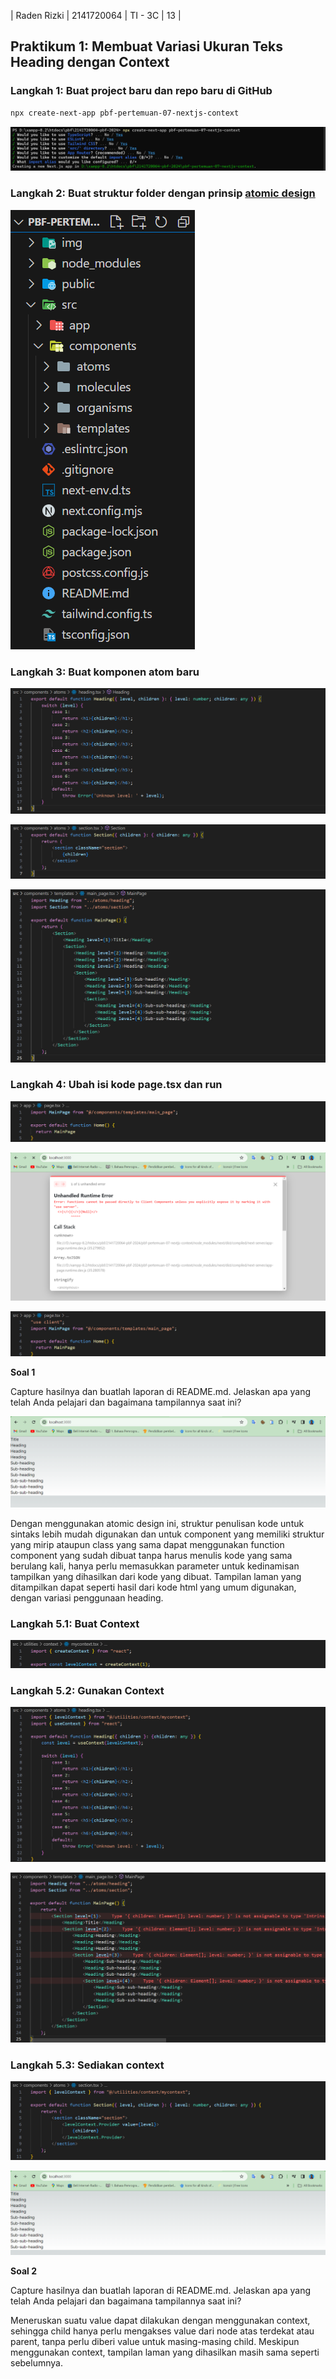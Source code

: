 | Raden Rizki | 2141720064 | TI - 3C | 13 |

## Praktikum 1: Membuat Variasi Ukuran Teks Heading dengan Context

### Langkah 1: Buat project baru dan repo baru di GitHub

```bash
npx create-next-app pbf-pertemuan-07-nextjs-context
```

![gambar-praktikum](../pbf-pertemuan-07-nextjs-context/img/praktikum_1_langkah_1.png)

### Langkah 2: Buat struktur folder dengan prinsip [atomic design](https://bradfrost.com/blog/post/atomic-web-design/)

![gambar-praktikum](../pbf-pertemuan-07-nextjs-context/img/praktikum_1_langkah_2.png)

### Langkah 3: Buat komponen atom baru

![gambar-praktikum](../pbf-pertemuan-07-nextjs-context/img/praktikum_1_langkah_3_1.png)

![gambar-praktikum](../pbf-pertemuan-07-nextjs-context/img/praktikum_1_langkah_3_2.png)

![gambar-praktikum](../pbf-pertemuan-07-nextjs-context/img/praktikum_1_langkah_3_3.png)

### Langkah 4: Ubah isi kode page.tsx dan run

![gambar-praktikum](../pbf-pertemuan-07-nextjs-context/img/praktikum_1_langkah_4_1.png)

![gambar-praktikum](../pbf-pertemuan-07-nextjs-context/img/praktikum_1_langkah_4_error_1.png)

![gambar-praktikum](../pbf-pertemuan-07-nextjs-context/img/praktikum_1_langkah_4_error_1_solved.png)

**Soal 1**

Capture hasilnya dan buatlah laporan di README.md. Jelaskan apa yang telah Anda pelajari dan bagaimana tampilannya saat ini?

![gambar-praktikum](../pbf-pertemuan-07-nextjs-context/img/praktikum_1_langkah_4_2.png)

Dengan menggunakan atomic design ini, struktur penulisan kode untuk sintaks lebih mudah digunakan dan untuk component yang memiliki struktur yang mirip ataupun class yang sama dapat menggunakan function component yang sudah dibuat tanpa harus menulis kode yang sama berulang kali, hanya perlu memasukkan parameter untuk kedinamisan tampilkan yang dihasilkan dari kode yang dibuat. Tampilan laman yang ditampilkan dapat seperti hasil dari kode html yang umum digunakan, dengan variasi penggunaan heading.

### Langkah 5.1: Buat Context

![gambar-praktikum](../pbf-pertemuan-07-nextjs-context/img/praktikum_1_langkah_5_1.png)

### Langkah 5.2: Gunakan Context

![gambar-praktikum](../pbf-pertemuan-07-nextjs-context/img/praktikum_1_langkah_5_2_1.png)

![gambar-praktikum](../pbf-pertemuan-07-nextjs-context/img/praktikum_1_langkah_5_2_2.png)

### Langkah 5.3: Sediakan context

![gambar-praktikum](../pbf-pertemuan-07-nextjs-context/img/praktikum_1_langkah_5_3_1.png)

![gambar-praktikum](../pbf-pertemuan-07-nextjs-context/img/praktikum_1_langkah_5_3_2.png)

**Soal 2**

Capture hasilnya dan buatlah laporan di README.md. Jelaskan apa yang telah Anda pelajari dan bagaimana tampilannya saat ini?

Meneruskan suatu value dapat dilakukan dengan menggunakan context, sehingga child hanya perlu mengakses value dari node atas terdekat atau parent, tanpa perlu diberi value untuk masing-masing child. Meskipun menggunakan context, tampilan laman yang dihasilkan masih sama seperti sebelumnya.